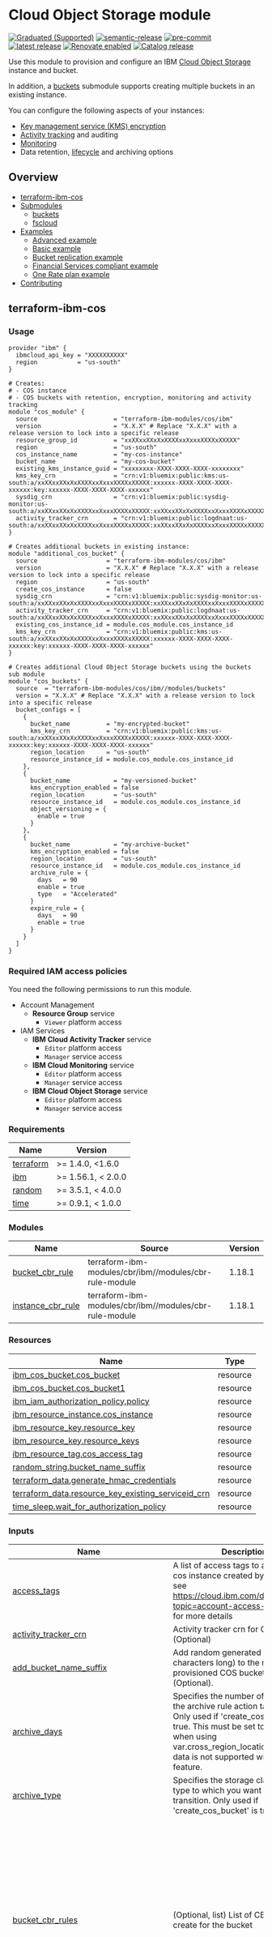 # Cloud Object Storage module

[![Graduated (Supported)](https://img.shields.io/badge/Status-Graduated%20(Supported)-brightgreen)](https://terraform-ibm-modules.github.io/documentation/#/badge-status)
[![semantic-release](https://img.shields.io/badge/%20%20%F0%9F%93%A6%F0%9F%9A%80-semantic--release-e10079.svg)](https://github.com/semantic-release/semantic-release)
[![pre-commit](https://img.shields.io/badge/pre--commit-enabled-brightgreen?logo=pre-commit&logoColor=white)](https://github.com/pre-commit/pre-commit)
[![latest release](https://img.shields.io/github/v/release/terraform-ibm-modules/terraform-ibm-cos?logo=GitHub&sort=semver)](https://github.com/terraform-ibm-modules/terraform-ibm-cos/releases/latest)
[![Renovate enabled](https://img.shields.io/badge/renovate-enabled-brightgreen.svg)](https://renovatebot.com/)
[![Catalog release](https://img.shields.io/badge/release-IBM%20Cloud%20Catalog-3662FF?logo=ibm)](https://cloud.ibm.com/catalog/modules/terraform-ibm-cos-18cdd8f4-40c5-4fbf-9d62-1dd86a2deab3-global)

Use this module to provision and configure an IBM [Cloud Object Storage](https://cloud.ibm.com/docs/cloud-object-storage?topic=cloud-object-storage-getting-started-cloud-object-storage) instance and bucket.

In addition, a [buckets](https://github.com/terraform-ibm-modules/terraform-ibm-cos/tree/main/modules/buckets) submodule supports creating multiple buckets in an existing instance.

You can configure the following aspects of your instances:
- [Key management service (KMS) encryption](https://cloud.ibm.com/docs/cloud-object-storage?topic=cloud-object-storage-encryption)
- [Activity tracking](https://cloud.ibm.com/docs/cloud-object-storage?topic=cloud-object-storage-tracking-cos-events) and auditing
- [Monitoring](https://cloud.ibm.com/docs/cloud-object-storage?topic=cloud-object-storage-monitoring-cos)
- Data retention, [lifecycle](https://cloud.ibm.com/docs/cloud-object-storage?topic=cloud-object-storage-archive) and archiving options

<!-- BEGIN OVERVIEW HOOK -->
## Overview
* [terraform-ibm-cos](#terraform-ibm-cos)
* [Submodules](./modules)
    * [buckets](./modules/buckets)
    * [fscloud](./modules/fscloud)
* [Examples](./examples)
    * [Advanced example](./examples/advanced)
    * [Basic example](./examples/basic)
    * [Bucket replication example](./examples/replication)
    * [Financial Services compliant example](./examples/fscloud)
    * [One Rate plan example](./examples/one-rate-plan)
* [Contributing](#contributing)
<!-- END OVERVIEW HOOK -->

## terraform-ibm-cos

### Usage

```hcl
provider "ibm" {
  ibmcloud_api_key = "XXXXXXXXXX"
  region           = "us-south"
}

# Creates:
# - COS instance
# - COS buckets with retention, encryption, monitoring and activity tracking
module "cos_module" {
  source                     = "terraform-ibm-modules/cos/ibm"
  version                    = "X.X.X" # Replace "X.X.X" with a release version to lock into a specific release
  resource_group_id          = "xxXXxxXXxXxXXXXxxXxxxXXXXxXXXXX"
  region                     = "us-south"
  cos_instance_name          = "my-cos-instance"
  bucket_name                = "my-cos-bucket"
  existing_kms_instance_guid = "xxxxxxxx-XXXX-XXXX-XXXX-xxxxxxxx"
  kms_key_crn                = "crn:v1:bluemix:public:kms:us-south:a/xxXXxxXXxXxXXXXxxXxxxXXXXxXXXXX:xxxxxx-XXXX-XXXX-XXXX-xxxxxx:key:xxxxxx-XXXX-XXXX-XXXX-xxxxxx"
  sysdig_crn                 = "crn:v1:bluemix:public:sysdig-monitor:us-south:a/xxXXxxXXxXxXXXXxxXxxxXXXXxXXXXX:xxXXxxXXxXxXXXXxxXxxxXXXXxXXXXX::"
  activity_tracker_crn       = "crn:v1:bluemix:public:logdnaat:us-south:a/xxXXxxXXxXxXXXXxxXxxxXXXXxXXXXX:xxXXxxXXxXxXXXXxxXxxxXXXXxXXXXX::"
}

# Creates additional buckets in existing instance:
module "additional_cos_bucket" {
  source                   = "terraform-ibm-modules/cos/ibm"
  version                  = "X.X.X" # Replace "X.X.X" with a release version to lock into a specific release
  region                   = "us-south"
  create_cos_instance      = false
  sysdig_crn               = "crn:v1:bluemix:public:sysdig-monitor:us-south:a/xxXXxxXXxXxXXXXxxXxxxXXXXxXXXXX:xxXXxxXXxXxXXXXxxXxxxXXXXxXXXXX::"
  activity_tracker_crn     = "crn:v1:bluemix:public:logdnaat:us-south:a/xxXXxxXXxXxXXXXxxXxxxXXXXxXXXXX:xxXXxxXXxXxXXXXxxXxxxXXXXxXXXXX::"
  existing_cos_instance_id = module.cos_module.cos_instance_id
  kms_key_crn              = "crn:v1:bluemix:public:kms:us-south:a/xxXXxxXXxXxXXXXxxXxxxXXXXxXXXXX:xxxxxx-XXXX-XXXX-XXXX-xxxxxx:key:xxxxxx-XXXX-XXXX-XXXX-xxxxxx"
}

# Creates additional Cloud Object Storage buckets using the buckets sub module
module "cos_buckets" {
  source  = "terraform-ibm-modules/cos/ibm//modules/buckets"
  version = "X.X.X" # Replace "X.X.X" with a release version to lock into a specific release
  bucket_configs = [
    {
      bucket_name          = "my-encrypted-bucket"
      kms_key_crn          = "crn:v1:bluemix:public:kms:us-south:a/xxXXxxXXxXxXXXXxxXxxxXXXXxXXXXX:xxxxxx-XXXX-XXXX-XXXX-xxxxxx:key:xxxxxx-XXXX-XXXX-XXXX-xxxxxx"
      region_location      = "us-south"
      resource_instance_id = module.cos_module.cos_instance_id
    },
    {
      bucket_name            = "my-versioned-bucket"
      kms_encryption_enabled = false
      region_location        = "us-south"
      resource_instance_id   = module.cos_module.cos_instance_id
      object_versioning = {
        enable = true
      }
    },
    {
      bucket_name            = "my-archive-bucket"
      kms_encryption_enabled = false
      region_location        = "us-south"
      resource_instance_id   = module.cos_module.cos_instance_id
      archive_rule = {
        days   = 90
        enable = true
        type   = "Accelerated"
      }
      expire_rule = {
        days   = 90
        enable = true
      }
    }
  ]
}
```

### Required IAM access policies

You need the following permissions to run this module.

- Account Management
    - **Resource Group** service
        - `Viewer` platform access
- IAM Services
    - **IBM Cloud Activity Tracker** service
        - `Editor` platform access
        - `Manager` service access
    - **IBM Cloud Monitoring** service
        - `Editor` platform access
        - `Manager` service access
    - **IBM Cloud Object Storage** service
        - `Editor` platform access
        - `Manager` service access

<!-- BEGINNING OF PRE-COMMIT-TERRAFORM DOCS HOOK -->
### Requirements

| Name | Version |
|------|---------|
| <a name="requirement_terraform"></a> [terraform](#requirement\_terraform) | >= 1.4.0, <1.6.0 |
| <a name="requirement_ibm"></a> [ibm](#requirement\_ibm) | >= 1.56.1, < 2.0.0 |
| <a name="requirement_random"></a> [random](#requirement\_random) | >= 3.5.1, < 4.0.0 |
| <a name="requirement_time"></a> [time](#requirement\_time) | >= 0.9.1, < 1.0.0 |

### Modules

| Name | Source | Version |
|------|--------|---------|
| <a name="module_bucket_cbr_rule"></a> [bucket\_cbr\_rule](#module\_bucket\_cbr\_rule) | terraform-ibm-modules/cbr/ibm//modules/cbr-rule-module | 1.18.1 |
| <a name="module_instance_cbr_rule"></a> [instance\_cbr\_rule](#module\_instance\_cbr\_rule) | terraform-ibm-modules/cbr/ibm//modules/cbr-rule-module | 1.18.1 |

### Resources

| Name | Type |
|------|------|
| [ibm_cos_bucket.cos_bucket](https://registry.terraform.io/providers/ibm-cloud/ibm/latest/docs/resources/cos_bucket) | resource |
| [ibm_cos_bucket.cos_bucket1](https://registry.terraform.io/providers/ibm-cloud/ibm/latest/docs/resources/cos_bucket) | resource |
| [ibm_iam_authorization_policy.policy](https://registry.terraform.io/providers/ibm-cloud/ibm/latest/docs/resources/iam_authorization_policy) | resource |
| [ibm_resource_instance.cos_instance](https://registry.terraform.io/providers/ibm-cloud/ibm/latest/docs/resources/resource_instance) | resource |
| [ibm_resource_key.resource_key](https://registry.terraform.io/providers/ibm-cloud/ibm/latest/docs/resources/resource_key) | resource |
| [ibm_resource_key.resource_keys](https://registry.terraform.io/providers/ibm-cloud/ibm/latest/docs/resources/resource_key) | resource |
| [ibm_resource_tag.cos_access_tag](https://registry.terraform.io/providers/ibm-cloud/ibm/latest/docs/resources/resource_tag) | resource |
| [random_string.bucket_name_suffix](https://registry.terraform.io/providers/hashicorp/random/latest/docs/resources/string) | resource |
| [terraform_data.generate_hmac_credentials](https://registry.terraform.io/providers/hashicorp/terraform/latest/docs/resources/data) | resource |
| [terraform_data.resource_key_existing_serviceid_crn](https://registry.terraform.io/providers/hashicorp/terraform/latest/docs/resources/data) | resource |
| [time_sleep.wait_for_authorization_policy](https://registry.terraform.io/providers/hashicorp/time/latest/docs/resources/sleep) | resource |

### Inputs

| Name | Description | Type | Default | Required |
|------|-------------|------|---------|:--------:|
| <a name="input_access_tags"></a> [access\_tags](#input\_access\_tags) | A list of access tags to apply to the cos instance created by the module, see https://cloud.ibm.com/docs/account?topic=account-access-tags-tutorial for more details | `list(string)` | `[]` | no |
| <a name="input_activity_tracker_crn"></a> [activity\_tracker\_crn](#input\_activity\_tracker\_crn) | Activity tracker crn for COS bucket (Optional) | `string` | `null` | no |
| <a name="input_add_bucket_name_suffix"></a> [add\_bucket\_name\_suffix](#input\_add\_bucket\_name\_suffix) | Add random generated suffix (4 characters long) to the newly provisioned COS bucket name (Optional). | `bool` | `false` | no |
| <a name="input_archive_days"></a> [archive\_days](#input\_archive\_days) | Specifies the number of days when the archive rule action takes effect. Only used if 'create\_cos\_bucket' is true. This must be set to null when when using var.cross\_region\_location as archive data is not supported with this feature. | `number` | `90` | no |
| <a name="input_archive_type"></a> [archive\_type](#input\_archive\_type) | Specifies the storage class or archive type to which you want the object to transition. Only used if 'create\_cos\_bucket' is true. | `string` | `"Glacier"` | no |
| <a name="input_bucket_cbr_rules"></a> [bucket\_cbr\_rules](#input\_bucket\_cbr\_rules) | (Optional, list) List of CBR rules to create for the bucket | <pre>list(object({<br>    description = string<br>    account_id  = string<br>    rule_contexts = list(object({<br>      attributes = optional(list(object({<br>        name  = string<br>        value = string<br>    }))) }))<br>    enforcement_mode = string<br>    tags = optional(list(object({<br>      name  = string<br>      value = string<br>    })), [])<br>    operations = optional(list(object({<br>      api_types = list(object({<br>        api_type_id = string<br>      }))<br>    })))<br>  }))</pre> | `[]` | no |
| <a name="input_bucket_name"></a> [bucket\_name](#input\_bucket\_name) | The name to give the newly provisioned COS bucket. Only required if 'create\_cos\_bucket' is true. | `string` | `null` | no |
| <a name="input_bucket_storage_class"></a> [bucket\_storage\_class](#input\_bucket\_storage\_class) | the storage class of the newly provisioned COS bucket. Only required if 'create\_cos\_bucket' is true. Supported values are 'standard', 'vault', 'cold', 'smart' and `onerate_active`. | `string` | `"standard"` | no |
| <a name="input_cos_instance_name"></a> [cos\_instance\_name](#input\_cos\_instance\_name) | The name to give the cloud object storage instance that will be provisioned by this module. Only required if 'create\_cos\_instance' is true. | `string` | `null` | no |
| <a name="input_cos_location"></a> [cos\_location](#input\_cos\_location) | Location to provision the cloud object storage instance. Only used if 'create\_cos\_instance' is true. | `string` | `"global"` | no |
| <a name="input_cos_plan"></a> [cos\_plan](#input\_cos\_plan) | Plan to be used for creating cloud object storage instance. Only used if 'create\_cos\_instance' it true. | `string` | `"standard"` | no |
| <a name="input_cos_tags"></a> [cos\_tags](#input\_cos\_tags) | Optional list of tags to be added to cloud object storage instance. Only used if 'create\_cos\_instance' it true. | `list(string)` | `[]` | no |
| <a name="input_create_cos_bucket"></a> [create\_cos\_bucket](#input\_create\_cos\_bucket) | Set as true to create a new Cloud Object Storage bucket | `bool` | `true` | no |
| <a name="input_create_cos_instance"></a> [create\_cos\_instance](#input\_create\_cos\_instance) | Set as true to create a new Cloud Object Storage instance. | `bool` | `true` | no |
| <a name="input_create_resource_key"></a> [create\_resource\_key](#input\_create\_resource\_key) | Set as true to create a new resource key for the Cloud Object Storage instance. | `bool` | `true` | no |
| <a name="input_cross_region_location"></a> [cross\_region\_location](#input\_cross\_region\_location) | Specify the cross-regional bucket location. Supported values are 'us', 'eu', and 'ap'. If you pass a value for this, ensure to set the value of var.region and var.single\_site\_location to null. | `string` | `null` | no |
| <a name="input_existing_cos_instance_id"></a> [existing\_cos\_instance\_id](#input\_existing\_cos\_instance\_id) | The ID of an existing cloud object storage instance. Required if 'var.create\_cos\_instance' is false. | `string` | `null` | no |
| <a name="input_existing_kms_instance_guid"></a> [existing\_kms\_instance\_guid](#input\_existing\_kms\_instance\_guid) | The GUID of the Key Protect or Hyper Protect instance in which the key specified in var.kms\_key\_crn is coming from. Required if var.skip\_iam\_authorization\_policy is false in order to create an IAM Access Policy to allow Key Protect or Hyper Protect to access the newly created COS instance. | `string` | `null` | no |
| <a name="input_expire_days"></a> [expire\_days](#input\_expire\_days) | Specifies the number of days when the expire rule action takes effect. Only used if 'create\_cos\_bucket' is true. | `number` | `365` | no |
| <a name="input_force_delete"></a> [force\_delete](#input\_force\_delete) | Deletes all the objects in the COS Bucket before bucket is deleted. | `bool` | `true` | no |
| <a name="input_generate_hmac_credentials"></a> [generate\_hmac\_credentials](#input\_generate\_hmac\_credentials) | Set as true to generate an HMAC key in the resource key. Only used when create\_resource\_key is `true`. | `bool` | `false` | no |
| <a name="input_hard_quota"></a> [hard\_quota](#input\_hard\_quota) | Sets a maximum amount of storage (in bytes) available for a bucket. If it is set to `null` then quota is disabled. | `number` | `null` | no |
| <a name="input_instance_cbr_rules"></a> [instance\_cbr\_rules](#input\_instance\_cbr\_rules) | (Optional, list) List of CBR rules to create for the instance | <pre>list(object({<br>    description = string<br>    account_id  = string<br>    rule_contexts = list(object({<br>      attributes = optional(list(object({<br>        name  = string<br>        value = string<br>    }))) }))<br>    enforcement_mode = string<br>    tags = optional(list(object({<br>      name  = string<br>      value = string<br>    })), [])<br>    operations = optional(list(object({<br>      api_types = list(object({<br>        api_type_id = string<br>      }))<br>    })))<br>  }))</pre> | `[]` | no |
| <a name="input_kms_encryption_enabled"></a> [kms\_encryption\_enabled](#input\_kms\_encryption\_enabled) | Set as true to use KMS key encryption to encrypt data in COS bucket (only applicable when var.create\_cos\_bucket is true). | `bool` | `true` | no |
| <a name="input_kms_key_crn"></a> [kms\_key\_crn](#input\_kms\_key\_crn) | CRN of the KMS key to use to encrypt the data in the COS bucket. Required if var.encryption\_enabled and var.create\_cos\_bucket are true. | `string` | `null` | no |
| <a name="input_management_endpoint_type_for_bucket"></a> [management\_endpoint\_type\_for\_bucket](#input\_management\_endpoint\_type\_for\_bucket) | The type of endpoint for the IBM terraform provider to use to manage the bucket. (public, private or direct) | `string` | `"public"` | no |
| <a name="input_object_versioning_enabled"></a> [object\_versioning\_enabled](#input\_object\_versioning\_enabled) | Enable object versioning to keep multiple versions of an object in a bucket. Cannot be used with retention rule. Only used if 'create\_cos\_bucket' is true. | `bool` | `false` | no |
| <a name="input_region"></a> [region](#input\_region) | The region to provision the bucket. If you pass a value for this, do not pass one for var.cross\_region\_location or var.single\_site\_location. | `string` | `"us-south"` | no |
| <a name="input_resource_group_id"></a> [resource\_group\_id](#input\_resource\_group\_id) | The resource group ID where The COS instance will be provisioned. It is required if setting input variable create\_cos\_instance to true. | `string` | `null` | no |
| <a name="input_resource_key_existing_serviceid_crn"></a> [resource\_key\_existing\_serviceid\_crn](#input\_resource\_key\_existing\_serviceid\_crn) | CRN of existing serviceID to bind with resource key to be created. If null a new ServiceID is created for the resource key. | `string` | `null` | no |
| <a name="input_resource_key_name"></a> [resource\_key\_name](#input\_resource\_key\_name) | The name of the resource key to be created. | `string` | `"cos-resource-key"` | no |
| <a name="input_resource_key_role"></a> [resource\_key\_role](#input\_resource\_key\_role) | The role you want to be associated with your new resource key. Valid roles are 'Writer', 'Reader', 'Manager', 'Content Reader', 'Object Reader', 'Object Writer'. | `string` | `"Manager"` | no |
| <a name="input_resource_keys"></a> [resource\_keys](#input\_resource\_keys) | The definition of any resource keys to be generated | <pre>list(object({<br>    name                      = string<br>    generate_hmac_credentials = optional(bool, false)<br>    role                      = optional(string, "Reader")<br>    service_id_crn            = string<br>  }))</pre> | `[]` | no |
| <a name="input_retention_default"></a> [retention\_default](#input\_retention\_default) | Specifies default duration of time an object that can be kept unmodified for COS bucket. Only used if 'create\_cos\_bucket' is true. | `number` | `90` | no |
| <a name="input_retention_enabled"></a> [retention\_enabled](#input\_retention\_enabled) | Retention enabled for COS bucket. Only used if 'create\_cos\_bucket' is true. | `bool` | `false` | no |
| <a name="input_retention_maximum"></a> [retention\_maximum](#input\_retention\_maximum) | Specifies maximum duration of time an object that can be kept unmodified for COS bucket. Only used if 'create\_cos\_bucket' is true. | `number` | `350` | no |
| <a name="input_retention_minimum"></a> [retention\_minimum](#input\_retention\_minimum) | Specifies minimum duration of time an object must be kept unmodified for COS bucket. Only used if 'create\_cos\_bucket' is true. | `number` | `90` | no |
| <a name="input_retention_permanent"></a> [retention\_permanent](#input\_retention\_permanent) | Specifies a permanent retention status either enable or disable for COS bucket. Only used if 'create\_cos\_bucket' is true. | `bool` | `false` | no |
| <a name="input_single_site_location"></a> [single\_site\_location](#input\_single\_site\_location) | Specify the single site bucket location. If you pass a value for this, ensure to set the value of var.region and var.cross\_region\_location to null. | `string` | `null` | no |
| <a name="input_skip_iam_authorization_policy"></a> [skip\_iam\_authorization\_policy](#input\_skip\_iam\_authorization\_policy) | Set to true to skip the creation of an IAM authorization policy that permits the COS instance created to read the encryption key from the KMS instance in `existing_kms_instance_guid`. WARNING: An authorization policy must exist before an encrypted bucket can be created | `bool` | `false` | no |
| <a name="input_sysdig_crn"></a> [sysdig\_crn](#input\_sysdig\_crn) | Sysdig Monitoring crn for COS bucket (Optional) | `string` | `null` | no |

### Outputs

| Name | Description |
|------|-------------|
| <a name="output_bucket_cbr_rules"></a> [bucket\_cbr\_rules](#output\_bucket\_cbr\_rules) | COS bucket rules |
| <a name="output_bucket_crn"></a> [bucket\_crn](#output\_bucket\_crn) | Bucket CRN |
| <a name="output_bucket_id"></a> [bucket\_id](#output\_bucket\_id) | Bucket id |
| <a name="output_bucket_name"></a> [bucket\_name](#output\_bucket\_name) | Bucket name |
| <a name="output_bucket_storage_class"></a> [bucket\_storage\_class](#output\_bucket\_storage\_class) | Bucket Storage Class |
| <a name="output_cbr_rule_ids"></a> [cbr\_rule\_ids](#output\_cbr\_rule\_ids) | List of all rule ids |
| <a name="output_cos_instance_guid"></a> [cos\_instance\_guid](#output\_cos\_instance\_guid) | The GUID of the Cloud Object Storage Instance where the buckets are created |
| <a name="output_cos_instance_id"></a> [cos\_instance\_id](#output\_cos\_instance\_id) | The ID of the Cloud Object Storage Instance where the buckets are created |
| <a name="output_instance_cbr_rules"></a> [instance\_cbr\_rules](#output\_instance\_cbr\_rules) | COS instance rules |
| <a name="output_kms_key_crn"></a> [kms\_key\_crn](#output\_kms\_key\_crn) | The CRN of the KMS key used to encrypt the COS bucket |
| <a name="output_resource_group_id"></a> [resource\_group\_id](#output\_resource\_group\_id) | Resource Group ID |
| <a name="output_s3_endpoint_direct"></a> [s3\_endpoint\_direct](#output\_s3\_endpoint\_direct) | S3 direct endpoint |
| <a name="output_s3_endpoint_private"></a> [s3\_endpoint\_private](#output\_s3\_endpoint\_private) | S3 private endpoint |
| <a name="output_s3_endpoint_public"></a> [s3\_endpoint\_public](#output\_s3\_endpoint\_public) | S3 public endpoint |
<!-- END OF PRE-COMMIT-TERRAFORM DOCS HOOK -->

<!-- Leave this section as is so that your module has a link to local development environment set up steps for contributors to follow -->
## Contributing

You can report issues and request features for this module in GitHub issues in the module repo. See [Report an issue or request a feature](https://github.com/terraform-ibm-modules/.github/blob/main/.github/SUPPORT.md).

To set up your local development environment, see [Local development setup](https://terraform-ibm-modules.github.io/documentation/#/local-dev-setup) in the project documentation.
